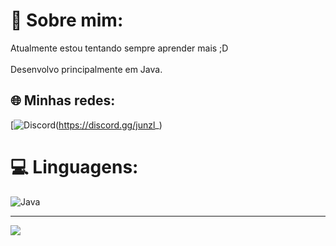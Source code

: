 # 💫 Sobre mim:
Atualmente estou tentando sempre aprender mais ;D<br><br>Desenvolvo principalmente em Java.


## 🌐 Minhas redes:
[![Discord](https://img.shields.io/badge/Discord-%237289DA.svg?logo=discord&logoColor=white)(https://discord.gg/junzl_) 

# 💻 Linguagens:
![Java](https://img.shields.io/badge/java-%23ED8B00.svg?style=for-the-badge&logo=openjdk&logoColor=white)

---
[![](https://visitcount.itsvg.in/api?id=JunzlDev&icon=6&color=12)](https://visitcount.itsvg.in)

<!-- Proudly created with GPRM ( https://gprm.itsvg.in ) -->
